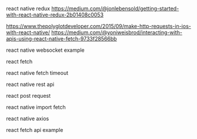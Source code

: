 react native redux
https://medium.com/@jonlebensold/getting-started-with-react-native-redux-2b01408c0053

https://www.thepolyglotdeveloper.com/2015/09/make-http-requests-in-ios-with-react-native/
https://medium.com/@yoniweisbrod/interacting-with-apis-using-react-native-fetch-9733f28566bb

react native websocket example

react fetch

react native fetch timeout

react native rest api

react post request

react native import fetch

react native axios

react fetch api example